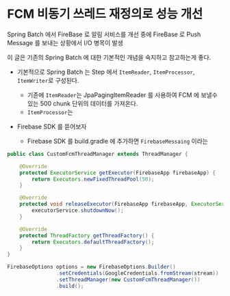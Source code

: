 # FCM 비동기 쓰레드 재정의로 성능 개선


Spring Batch 에서 FireBase 로 알림 서비스를 개선 중에 FireBase 로 Push Message 를 보내는 상황에서 I/O 병목이 발생

이 글은 기존의 Spring Batch 에 대한 기본적인 개념을 숙지하고 참고하는게 좋다.


- 기본적으로 Spring Batch 는 Step 에서 `ItemReader`, `ItemProcessor`, `ItemWriter`로 구성된다.
  - 기존에 `ItemReader`는 JpaPagingItemReader 를 사용하여 FCM 에 보낼수 있는 500 chunk 단위의 데이터를 가져온다.
  - `ItemProcessor`는
 





- Firebase SDK 를 뜯어보자

  - Firebase SDK 를 build.gradle 에 추가하면 `FirebaseMessaing` 이라는
 



~~~java
public class CustomFcmThreadManager extends ThreadManager {

    @Override
    protected ExecutorService getExecutor(FirebaseApp firebaseApp) {
        return Executors.newFixedThreadPool(50);
    }

    @Override
    protected void releaseExecutor(FirebaseApp firebaseApp, ExecutorService executorService) {
        executorService.shutdownNow();
    }

    @Override
    protected ThreadFactory getThreadFactory() {
        return Executors.defaultThreadFactory();
    }
}


~~~


~~~java
FirebaseOptions options = new FirebaseOptions.Builder()
                .setCredentials(GoogleCredentials.fromStream(stream))
                .setThreadManager(new CustomFcmThreadManager())
                .build();

~~~
